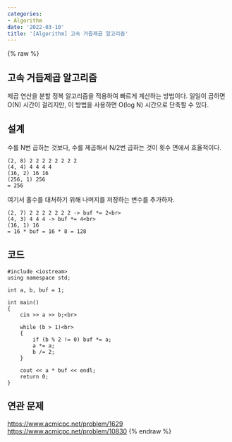 ```yaml
---
categories:
- Algorithm
date: '2022-03-10'
title: '[Algorithm] 고속 거듭제곱 알고리즘'
---
```


{% raw %}
## 고속 거듭제곱 알고리즘
제곱 연산을 분할 정복 알고리즘을 적용하여 빠르게 계산하는 방법이다. 일일이 곱하면 O(N) 시간이 걸리지만, 이 방법을 사용하면 O(log N) 시간으로 단축할 수 있다.

## 설계
수를 N번 곱하는 것보다, 수를 제곱해서 N/2번 곱하는 것이 횟수 면에서 효율적이다.
```
(2, 8) 2 2 2 2 2 2 2 2
(4, 4) 4 4 4 4
(16, 2) 16 16
(256, 1) 256
= 256
```

여기서 홀수를 대처하기 위해 나머지를 저장하는 변수를 추가하자.
```
(2, 7) 2 2 2 2 2 2 2 -> buf *= 2<br>
(4, 3) 4 4 4 -> buf *= 4<br>
(16, 1) 16
= 16 * buf = 16 * 8 = 128
```

## 코드
```
#include <iostream>
using namespace std;

int a, b, buf = 1;

int main()
{
	cin >> a >> b;<br>

	while (b > 1)<br>
	{
		if (b % 2 != 0) buf *= a;
		a *= a;
		b /= 2;
	}

	cout << a * buf << endl;
	return 0;
}
```

## 연관 문제
https://www.acmicpc.net/problem/1629
https://www.acmicpc.net/problem/10830
{% endraw %}